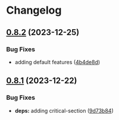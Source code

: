 # Changelog

## [0.8.2](https://github.com/xmc-rs/xmc4500/compare/v0.8.1...v0.8.2) (2023-12-25)


### Bug Fixes

* adding default features ([4b4de8d](https://github.com/xmc-rs/xmc4500/commit/4b4de8dfe55f9cbe383dead4b3710b3e1d2e6e0b))

## [0.8.1](https://github.com/xmc-rs/xmc4500/compare/v0.8.0...v0.8.1) (2023-12-22)


### Bug Fixes

* **deps:** adding critical-section ([9d73b84](https://github.com/xmc-rs/xmc4500/commit/9d73b84854c82aaa755f4ea4161c7cdc9e6ecb68))
